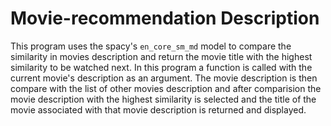 # Movie-recommendation Description

This program uses the spacy's `en_core_sm_md` model to compare the similarity in movies description and return the movie title with the highest similarity to be watched next. In this program a function is called with the current movie's description as an argument. The movie description is then compare with the list of other movies description and after comparision the movie description with the highest similarity is selected and the title of the movie associated with that movie description is returned and displayed.
